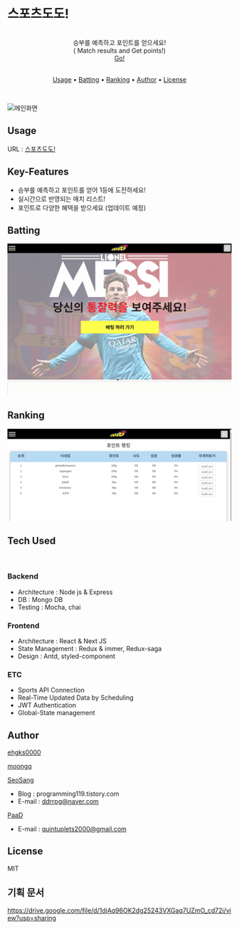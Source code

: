 # 스포츠도도!

<br>
<center>
승부를 예측하고 포인트를 얻으세요!<br/>  
  ( Match results and Get points!)
  <br/>
  <a href="https://sports-dodo.vercel.app/" target="_blank">Go!</a> 
</center>
<br>

<p align="center">
  <a href="#usage">Usage</a> •
  <a href="#boast-puppy">Batting</a> •
  <a href="#random-dog">Ranking</a> •
  <a href="#author">Author</a> •
  <a href="#license">License</a>
</p>
<br>

![메인화면](./src/main.gif)

## Usage

URL : [스포츠도도!](https://sports-dodo.vercel.app/)

## Key-Features

- 승부를 예측하고 포인트를 얻어 1등에 도전하세요!
- 실시간으로 반영되는 매치 리스트!
- 포인트로 다양한 혜택을 받으세요 (업데이트 예정)

## Batting

![베팅화면](./src/batting.gif)

## Ranking

![랭킹화면](./src/ranking.png)

## Tech Used

<br/>

### Backend

- Architecture : Node js & Express
- DB : Mongo DB
- Testing : Mocha, chai

### Frontend

- Architecture : React & Next JS
- State Management : Redux & immer, Redux-saga
- Design : Antd, styled-component

### ETC

- Sports API Connection
- Real-Time Updated Data by Scheduling
- JWT Authentication
- Global-State management

## Author

[ehgks0000](https://github.com/ehgks0000)

[moongq](https://github.com/moongq)

[SeoSang](https://github.com/SeoSang)

- Blog : programming119.tistory.com
- E-mail : ddrrpg@naver.com

[PaaD](https://github.com/Wearenotyourkind)

- E-mail : quintuplets2000@gmail.com

## License

MIT

## 기획 문서

https://drive.google.com/file/d/1djAq96OK2dg25243VXGaq7UZmO_cd72i/view?usp=sharing
